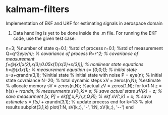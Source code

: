 # kalmam-filters
Implementation of EKF and UKF for estimating signals in aerospace domain



1. Data handling is yet to be done inside the .m file. For running the EKF code, use the given test case.


n=3;     									 %number of state
q=0.1;    									 %std of process 
r=0.1; 										 %std of measurement
Q=q^2*eye(n); 								 % covariance of process
R=r^2;        								 % covariance of measurement  
f=@(x)[x(2);x(3);0.05*x(1)*(x(2)+x(3))];     % nonlinear state equations
h=@(x)x(1);                                  % measurement equation
s= [0;0;1];                                   % initial state
x=s+q*randn(3,1); %initial state             % initial state with noise
P = eye(n);                                  % initial state covraiance
N=20;                                        % total dynamic steps
xV = zeros(n,N);          %estimate           % allocate memory
sV = zeros(n,N);          %actual
zV = zeros(1,N);
for k=1:N
  z = h(s) + r*randn;                        % measurments
  sV(:,k)= s;                                % save actual state
  zV(k)  = z;                                % save measurment
  [x, P] = ekf(f,x,P,h,z,Q,R);               % ekf 
  xV(:,k) = x;                               % save estimate
  s = f(s) + q*randn(3,1);                   % update process 
end
for k=1:3                                    % plot results
  subplot(3,1,k)
  plot(1:N, sV(k,:), '-', 1:N, xV(k,:), '--')
end



